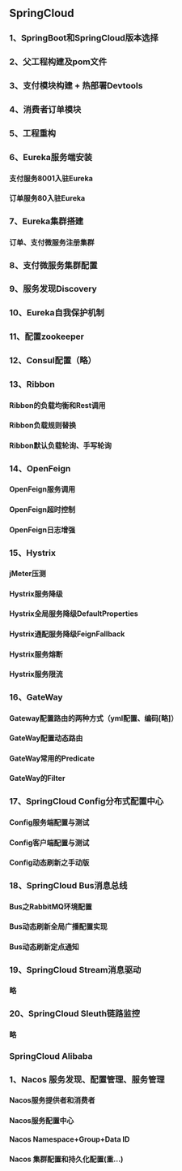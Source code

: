 ## SpringCloud
### 1、SpringBoot和SpringCloud版本选择
### 2、父工程构建及pom文件
### 3、支付模块构建 + 热部署Devtools
### 4、消费者订单模块
### 5、工程重构
### 6、Eureka服务端安装
#### 支付服务8001入驻Eureka
#### 订单服务80入驻Eureka
### 7、Eureka集群搭建
#### 订单、支付微服务注册集群
### 8、支付微服务集群配置
### 9、服务发现Discovery
### 10、Eureka自我保护机制
### 11、配置zookeeper
### 12、Consul配置（略）
### 13、Ribbon
#### Ribbon的负载均衡和Rest调用
#### Ribbon负载规则替换
#### Ribbon默认负载轮询、手写轮询
### 14、OpenFeign
#### OpenFeign服务调用
#### OpenFeign超时控制
#### OpenFeign日志增强
### 15、Hystrix
#### jMeter压测
#### Hystrix服务降级
#### Hystrix全局服务降级DefaultProperties
#### Hystrix通配服务降级FeignFallback
#### Hystrix服务熔断
#### Hystrix服务限流
### 16、GateWay
#### Gateway配置路由的两种方式（yml配置、编码[略]）
#### GateWay配置动态路由
#### GateWay常用的Predicate
#### GateWay的Filter
### 17、SpringCloud Config分布式配置中心
#### Config服务端配置与测试
#### Config客户端配置与测试
#### Config动态刷新之手动版
### 18、SpringCloud Bus消息总线
#### Bus之RabbitMQ环境配置
#### Bus动态刷新全局广播配置实现
#### Bus动态刷新定点通知
### 19、SpringCloud Stream消息驱动
#### 略
### 20、SpringCloud Sleuth链路监控
#### 略
### SpringCloud Alibaba
### 1、Nacos 服务发现、配置管理、服务管理
#### Nacos服务提供者和消费者
#### Nacos服务配置中心
#### Nacos Namespace+Group+Data ID
#### Nacos 集群配置和持久化配置(重...)


